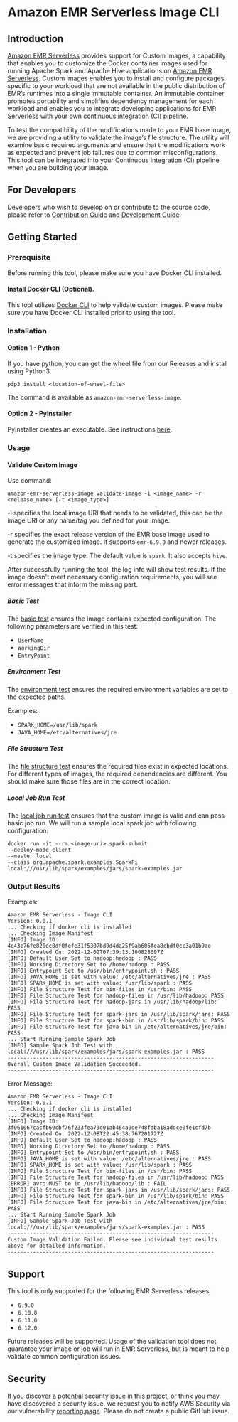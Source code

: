 # Amazon EMR Serverless Image CLI

## Introduction

[Amazon EMR Serverless](https://aws.amazon.com/emr/serverless/) provides support for
Custom Images, a capability that enables you to customize the Docker container images used for running
Apache Spark and Apache Hive applications on [Amazon EMR Serverless](https://aws.amazon.com/emr/serverless/).
Custom images enables you to install and configure packages specific to your workload that are not available
in the public distribution of EMR’s runtimes into a single immutable container. An immutable container
promotes portability and simplifies dependency management for each workload and enables you to integrate
developing applications for EMR Serverless with your own continuous integration (CI) pipeline.

To test the compatibility of the modifications made to your EMR base image, we are providing a utility to validate 
the image’s file structure. The utility will examine basic required arguments and ensure that the modifications work as 
expected and prevent job failures due to common misconfigurations. This tool can be integrated into your Continuous 
Integration (CI) pipeline when you are building your image.

## For Developers

Developers who wish to develop on or contribute to the source code, please refer to [Contribution Guide](CONTRIBUTING.md) and [Development Guide](DEVELOPMENT_GUIDE.md).

## Getting Started

### Prerequisite

Before running this tool, please make sure you have Docker CLI installed.

#### Install Docker CLI (Optional).

This tool utilizes [Docker CLI](https://docs.docker.com/get-docker/) to help validate custom images.
Please make sure you have Docker CLI installed prior to using the tool.

### Installation

#### Option 1 - Python

If you have python, you can get the wheel file from our Releases and install using Python3.

```
pip3 install <location-of-wheel-file>
```

The command is available as `amazon-emr-serverless-image`.

#### Option 2 - PyInstaller

PyInstaller creates an executable. See instructions [here](installer/pyinstaller/INSTRUCTION.md).

### Usage

#### Validate Custom Image

Use command:

```
amazon-emr-serverless-image validate-image -i <image_name> -r <release_name> [-t <image_type>]
```

-i specifies the local image URI that needs to be validated, this can be the image URI or any name/tag you defined for your image.

-r specifies the exact release version of the EMR base image used to generate the customized image. It supports `emr-6.9.0` and newer releases.

-t specifies the image type. The default value is `spark`. It also accepts `hive`.

After successfully running the tool, the log info will show test results. If the image doesn't meet necessary configuration requirements, you will see error messages that inform the missing part.

##### Basic Test

The [basic test](amazon_emr_serverless_image_cli/validation_tool/validation_tests/check_manifest.py) ensures the image contains expected configuration. The following parameters are verified in this test:

* `UserName`
* `WorkingDir`
* `EntryPoint`

##### Environment Test

The [environment test](amazon_emr_serverless_image_cli/validation_tool/validation_tests/check_envs.py) ensures the required environment variables are set to the expected paths.

Examples:

* `SPARK_HOME=/usr/lib/spark`
* `JAVA_HOME=/etc/alternatives/jre`

##### File Structure Test

The [file structure test](amazon_emr_serverless_image_cli/validation_tool/validation_tests/check_files.py) ensures the required files exist in expected locations. For different
types of images, the required dependencies are different. You should make sure those files are in the correct
location.

##### Local Job Run Test

The [local job run test](amazon_emr_serverless_image_cli/validation_tool/validation_tests/check_local_job_run.py) ensures that the custom image is valid and can pass basic job run. We will run a sample local spark job with following configuration:

```
docker run -it --rm <image-uri> spark-submit 
--deploy-mode client 
--master local 
--class org.apache.spark.examples.SparkPi local:///usr/lib/spark/examples/jars/spark-examples.jar
```

### Output Results

Examples:

```
Amazon EMR Serverless - Image CLI
Version: 0.0.1
... Checking if docker cli is installed
... Checking Image Manifest
[INFO] Image ID: 4c43e76fe820dc0df0fefe31f5307bd0d4da25f9ab606fea8cbdf0cc3a01b9ae
[INFO] Created On: 2022-12-02T07:39:13.100828697Z
[INFO] Default User Set to hadoop:hadoop : PASS
[INFO] Working Directory Set to /home/hadoop : PASS
[INFO] Entrypoint Set to /usr/bin/entrypoint.sh : PASS
[INFO] JAVA_HOME is set with value: /etc/alternatives/jre : PASS
[INFO] SPARK_HOME is set with value: /usr/lib/spark : PASS
[INFO] File Structure Test for bin-files in /usr/bin: PASS
[INFO] File Structure Test for hadoop-files in /usr/lib/hadoop: PASS
[INFO] File Structure Test for hadoop-jars in /usr/lib/hadoop/lib: PASS
[INFO] File Structure Test for spark-jars in /usr/lib/spark/jars: PASS
[INFO] File Structure Test for spark-bin in /usr/lib/spark/bin: PASS
[INFO] File Structure Test for java-bin in /etc/alternatives/jre/bin: PASS
... Start Running Sample Spark Job
[INFO] Sample Spark Job Test with local:///usr/lib/spark/examples/jars/spark-examples.jar : PASS
-----------------------------------------------------------------
Overall Custom Image Validation Succeeded.
-----------------------------------------------------------------
```

Error Message:

```
Amazon EMR Serverless - Image CLI
Version: 0.0.1
... Checking if docker cli is installed
... Checking Image Manifest
[INFO] Image ID: 3f061067cacfb69cbf76f233fea73d01ab464a0de748fdba18addce0fe1cfd7b
[INFO] Created On: 2022-12-08T22:45:38.767201727Z
[INFO] Default User Set to hadoop:hadoop : PASS
[INFO] Working Directory Set to /home/hadoop : PASS
[INFO] Entrypoint Set to /usr/bin/entrypoint.sh : PASS
[INFO] JAVA_HOME is set with value: /etc/alternatives/jre : PASS
[INFO] SPARK_HOME is set with value: /usr/lib/spark : PASS
[INFO] File Structure Test for bin-files in /usr/bin: PASS
[INFO] File Structure Test for hadoop-files in /usr/lib/hadoop: PASS
[ERROR] avro MUST be in /usr/lib/hadoop/lib : FAIL
[INFO] File Structure Test for spark-jars in /usr/lib/spark/jars: PASS
[INFO] File Structure Test for spark-bin in /usr/lib/spark/bin: PASS
[INFO] File Structure Test for java-bin in /etc/alternatives/jre/bin: PASS
... Start Running Sample Spark Job
[INFO] Sample Spark Job Test with local:///usr/lib/spark/examples/jars/spark-examples.jar : PASS
-----------------------------------------------------------------
Custom Image Validation Failed. Please see individual test results above for detailed information.
-----------------------------------------------------------------
```

## Support

This tool is only supported for the following EMR Serverless releases:

- `6.9.0`
- `6.10.0`
- `6.11.0`
- `6.12.0`

Future releases will be supported. Usage of the validation tool does not guarantee your image or job will run in EMR Serverless, but is meant to help validate common configuration issues.

## Security

If you discover a potential security issue in this project, or think you may have discovered a security issue, we request you to notify AWS Security via our vulnerability [reporting page](http://aws.amazon.com/security/vulnerability-reporting/). Please do not create a public GitHub issue.

